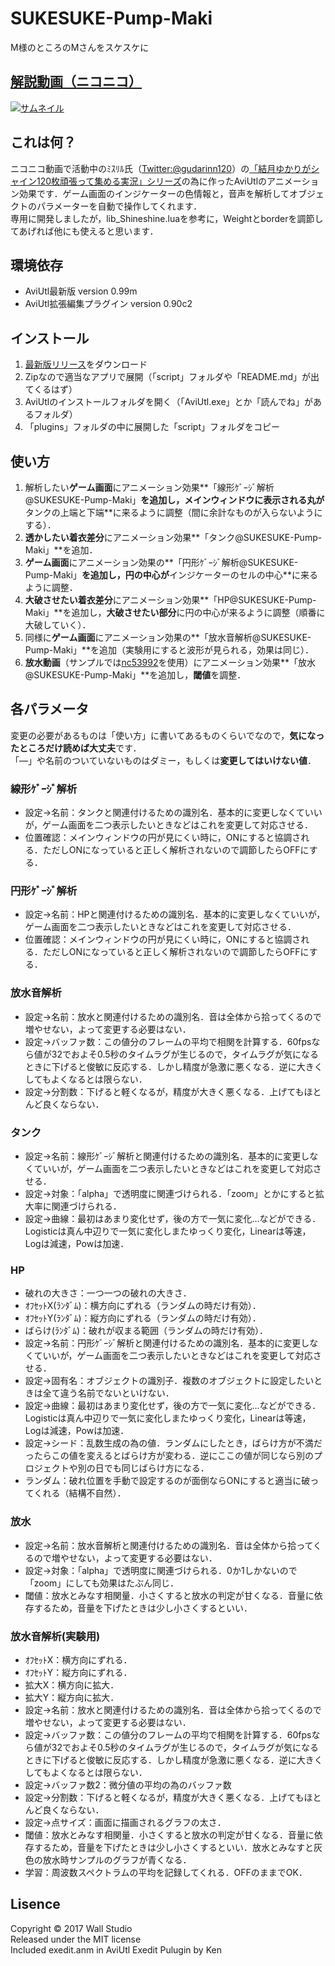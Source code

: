 # SUKESUKE-Pump-Maki
M様のところのMさんをスケスケに  
## [解説動画（ニコニコ）](http://www.nicovideo.jp/watch/sm30639529) 
[![サムネイル](https://wallstudio.github.io/SUKESUKE-Pump-Maki/video_thum.png)](http://www.nicovideo.jp/watch/sm30639529) 

## これは何？  
ニコニコ動画で活動中のﾐｽﾘﾙ氏（[Twitter:@gudarinn120](https://twitter.com/gudarinn120)）の[「結月ゆかりがシャイン120枚頑張って集める実況」シリーズ](http://www.nicovideo.jp/mylist/56866478)の為に作ったAviUtlのアニメーション効果です．ゲーム画面のインジケーターの色情報と，音声を解析してオブジェクトのパラメーターを自動で操作してくれます．  
専用に開発しましたが，lib_Shineshine.luaを参考に，Weightとborderを調節してあげれば他にも使えると思います．

## 環境依存
* AviUtl最新版 version 0.99m
* AviUtl拡張編集プラグイン version 0.90c2

## インストール
1. [最新版リリース](https://github.com/wallstudio/SUKESUKE-Pump-Maki/releases)をダウンロード
2. Zipなので適当なアプリで展開（「script」フォルダや「README.md」が出てくるはず）
3. AviUtlのインストールフォルダを開く（「AviUtl.exe」とか「読んでね」があるフォルダ）
4. 「plugins」フォルダの中に展開した「script」フォルダをコピー

## 使い方
1. 解析したい**ゲーム画面**にアニメーション効果**「線形ｹﾞｰｼﾞ解析@SUKESUKE-Pump-Maki」**を追加し，メインウィンドウに表示される丸が**タンクの上端と下端**に来るように調整（間に余計なものが入らないようにする）．
2. **透かしたい着衣差分**にアニメーション効果**「タンク@SUKESUKE-Pump-Maki」**を追加．
3. **ゲーム画面**にアニメーション効果の**「円形ｹﾞｰｼﾞ解析@SUKESUKE-Pump-Maki」**を追加し，円の中心が**インジケーターのセルの中心**に来るように調整．
4. **大破させたい着衣差分**にアニメーション効果**「HP@SUKESUKE-Pump-Maki」**を追加し，**大破させたい部分**に円の中心が来るように調整（順番に大破していく）．
5. 同様に**ゲーム画面**にアニメーション効果の**「放水音解析@SUKESUKE-Pump-Maki」**を追加（実験用にすると波形が見られる，効果は同じ）．
6. **放水動画**（サンプルでは[nc53992](http://commons.nicovideo.jp/material/nc53992)を使用）にアニメーション効果**「放水@SUKESUKE-Pump-Maki」**を追加し，**閾値**を調整．

## 各パラメータ
変更の必要があるものは「使い方」に書いてあるものくらいでなので，**気になったところだけ読めば大丈夫**です．  
「―」や名前のついていないものはダミー，もしくは**変更してはいけない値**．
  
### 線形ｹﾞｰｼﾞ解析
* 設定->名前：タンクと関連付けるための識別名．基本的に変更しなくていいが，ゲーム画面を二つ表示したいときなどはこれを変更して対応させる．
* 位置確認：メインウィンドウの円が見にくい時に，ONにすると協調される．ただしONになっていると正しく解析されないので調節したらOFFにする．
  
### 円形ｹﾞｰｼﾞ解析
* 設定->名前：HPと関連付けるための識別名．基本的に変更しなくていいが，ゲーム画面を二つ表示したいときなどはこれを変更して対応させる．
* 位置確認：メインウィンドウの円が見にくい時に，ONにすると協調される．ただしONになっていると正しく解析されないので調節したらOFFにする．
  
### 放水音解析
* 設定->名前：放水と関連付けるための識別名．音は全体から拾ってくるので増やせない，よって変更する必要はない．
* 設定->バッファ数：この値分のフレームの平均で相関を計算する．60fpsなら値が32でおよそ0.5秒のタイムラグが生じるので，タイムラグが気になるときに下げると俊敏に反応する．しかし精度が急激に悪くなる．逆に大きくしてもよくなるとは限らない．
* 設定->分割数：下げると軽くなるが，精度が大きく悪くなる．上げてもほとんど良くならない．
  
### タンク
* 設定->名前：線形ｹﾞｰｼﾞ解析と関連付けるための識別名．基本的に変更しなくていいが，ゲーム画面を二つ表示したいときなどはこれを変更して対応させる．
* 設定->対象：「alpha」で透明度に関連づけられる．「zoom」とかにすると拡大率に関連づけられる．
* 設定->曲線：最初はあまり変化せず，後の方で一気に変化…などができる．Logisticは真ん中辺りで一気に変化しまたゆっくり変化，Linearは等速，Logは減速，Powは加速．
  
### HP
* 破れの大きさ：一つ一つの破れの大きさ．
* ｵﾌｾｯﾄX(ﾗﾝﾀﾞﾑ)：横方向にずれる（ランダムの時だけ有効）．
* ｵﾌｾｯﾄY(ﾗﾝﾀﾞﾑ)：縦方向にずれる（ランダムの時だけ有効）．
* ばらけ(ﾗﾝﾀﾞﾑ)：破れが収まる範囲（ランダムの時だけ有効）．
* 設定->名前：円形ｹﾞｰｼﾞ解析と関連付けるための識別名．基本的に変更しなくていいが，ゲーム画面を二つ表示したいときなどはこれを変更して対応させる．
* 設定->固有名：オブジェクトの識別子．複数のオブジェクトに設定したいときは全て違う名前でないといけない．
* 設定->曲線：最初はあまり変化せず，後の方で一気に変化…などができる．Logisticは真ん中辺りで一気に変化しまたゆっくり変化，Linearは等速，Logは減速，Powは加速．
* 設定->シード：乱数生成の為の値．ランダムにしたとき，ばらけ方が不満だったらこの値を変えるとばらけ方が変わる．逆にここの値が同じなら別のプロジェクトや別の日でも同じばらけ方になる．
* ランダム：破れ位置を手動で設定するのが面倒ならONにすると適当に破ってくれる（結構不自然）．
  
### 放水
* 設定->名前：放水音解析と関連付けるための識別名．音は全体から拾ってくるので増やせない，よって変更する必要はない．
* 設定->対象：「alpha」で透明度に関連づけられる．0か1しかないので「zoom」にしても効果はたぶん同じ．
* 閾値：放水とみなす相関量．小さくすると放水の判定が甘くなる．音量に依存するため，音量を下げたときは少し小さくするといい．
  
### 放水音解析(実験用)
* ｵﾌｾｯﾄX：横方向にずれる．
* ｵﾌｾｯﾄY：縦方向にずれる．
* 拡大X：横方向に拡大．
* 拡大Y：縦方向に拡大．
* 設定->名前：放水と関連付けるための識別名．音は全体から拾ってくるので増やせない，よって変更する必要はない．
* 設定->バッファ数：この値分のフレームの平均で相関を計算する．60fpsなら値が32でおよそ0.5秒のタイムラグが生じるので，タイムラグが気になるときに下げると俊敏に反応する．しかし精度が急激に悪くなる．逆に大きくしてもよくなるとは限らない．
* 設定->バッファ数2：微分値の平均の為のバッファ数
* 設定->分割数：下げると軽くなるが，精度が大きく悪くなる．上げてもほとんど良くならない．
* 設定->点サイズ：画面に描画されるグラフの太さ．
* 閾値：放水とみなす相関量．小さくすると放水の判定が甘くなる．音量に依存するため，音量を下げたときは少し小さくするといい．放水とみなすと灰色の放水時サンプルのグラフが青くなる．
* 学習：周波数スペクトラムの平均を記録してくれる．OFFのままでOK．

## Lisence
Copyright &copy; 2017 Wall Studio  
Released under the MIT license  
Included exedit.anm in AviUtl Exedit Pulugin by Ken  
